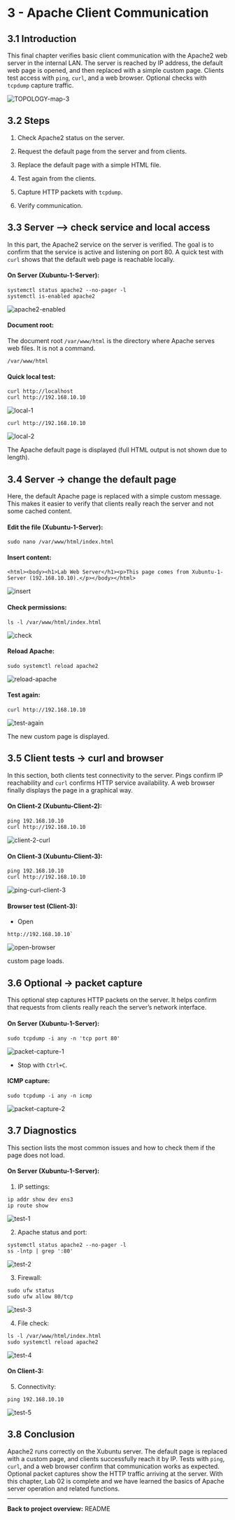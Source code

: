 # 3 - Apache Client Communication

## 3.1 Introduction

This final chapter verifies basic client communication with the Apache2 web server in the internal LAN. The server is reached by IP address, the default web page is opened, and then replaced with a simple custom page. Clients test access with `ping`, `curl`, and a web browser. Optional checks with `tcpdump` capture traffic.

![TOPOLOGY-map-3](images/Pasted%20image%2020251003010552.png)

## 3.2 Steps

1. Check Apache2 status on the server.
    
2. Request the default page from the server and from clients.
    
3. Replace the default page with a simple HTML file.
    
4. Test again from the clients.
    
5. Capture HTTP packets with `tcpdump`.
    
6. Verify communication.
    

## 3.3 Server –> check service and local access

In this part, the Apache2 service on the server is verified. The goal is to confirm that the service is active and listening on port 80. A quick test with `curl` shows that the default web page is reachable locally.

#### On Server (Xubuntu-1-Server):

```plaintext
systemctl status apache2 --no-pager -l
systemctl is-enabled apache2
```
![apache2-enabled](images/Pasted%20image%2020251002234045.png)

#### Document root:

The document root `/var/www/html` is the directory where Apache serves web files. It is not a command.

```plaintext
/var/www/html
```


#### Quick local test:

```plaintext
curl http://localhost
curl http://192.168.10.10
```
![local-1](images/Pasted%20image%2020251002234835.png)

```
curl http://192.168.10.10
```
![local-2](images/Pasted%20image%2020251002234921.png)

The Apache default page is displayed (full HTML output is not shown due to length).

## 3.4 Server -> change the default page

Here, the default Apache page is replaced with a simple custom message. This makes it easier to verify that clients really reach the server and not some cached content.

#### Edit the file (Xubuntu-1-Server):

```plaintext
sudo nano /var/www/html/index.html
```


#### Insert content:

```plaintext
<html><body><h1>Lab Web Server</h1><p>This page comes from Xubuntu-1-Server (192.168.10.10).</p></body></html>
```
![insert](images/Pasted%20image%2020251003000049.png)

#### Check permissions:

```plaintext
ls -l /var/www/html/index.html
```
![check](images/Pasted%20image%2020251003000130.png)

#### Reload Apache:

```plaintext
sudo systemctl reload apache2
```
![reload-apache](images/Pasted%20image%2020251003000153.png)

#### Test again:

```plaintext
curl http://192.168.10.10
```
![test-again](images/Pasted%20image%2020251003000219.png)

The new custom page is displayed.

## 3.5 Client tests -> curl and browser

In this section, both clients test connectivity to the server. Pings confirm IP reachability and `curl` confirms HTTP service availability. A web browser finally displays the page in a graphical way.

#### On Client-2 (Xubuntu-Client-2):

```plaintext
ping 192.168.10.10
curl http://192.168.10.10
```
![client-2-curl](images/Pasted%20image%2020251003002825.png)

#### On Client-3 (Xubuntu-Client-3):

```plaintext
ping 192.168.10.10
curl http://192.168.10.10
```
![ping-curl-client-3](images/Pasted%20image%2020251003002907.png)

#### Browser test (Client-3):

- Open 

```
http://192.168.10.10`
```
    

![open-browser](images/Pasted%20image%2020251003003223.png)

custom page loads.

## 3.6 Optional -> packet capture

This optional step captures HTTP packets on the server. It helps confirm that requests from clients really reach the server’s network interface.

#### On Server (Xubuntu-1-Server):

```plaintext
sudo tcpdump -i any -n 'tcp port 80'
```
![packet-capture-1](images/Pasted%20image%2020251003003520.png)

* Stop with `Ctrl+C`.

#### ICMP capture:

```plaintext
sudo tcpdump -i any -n icmp
```
![packet-capture-2](images/Pasted%20image%2020251003003717.png)



## 3.7 Diagnostics

This section lists the most common issues and how to check them if the page does not load.

#### On Server (Xubuntu-1-Server):

1. IP settings:
    

```plaintext
ip addr show dev ens3
ip route show
```
![test-1](images/Pasted%20image%2020251003005003.png)

2. Apache status and port:
    

```plaintext
systemctl status apache2 --no-pager -l
ss -lntp | grep ':80'
```
![test-2](images/Pasted%20image%2020251003005104.png)

3. Firewall:
    

```plaintext
sudo ufw status
sudo ufw allow 80/tcp
```
![test-3](images/Pasted%20image%2020251003005137.png)

    
4. File check:
    

```plaintext
ls -l /var/www/html/index.html
sudo systemctl reload apache2
```
![test-4](images/Pasted%20image%2020251003005459.png)
#### On Client-3:

5. Connectivity:
    

```plaintext
ping 192.168.10.10
```
![test-5](images/Pasted%20image%2020251003005608.png)



## 3.8 Conclusion

Apache2 runs correctly on the Xubuntu server. The default page is replaced with a custom page, and clients successfully reach it by IP. Tests with `ping`, `curl`, and a web browser confirm that communication works as expected. Optional packet captures show the HTTP traffic arriving at the server. With this chapter, Lab 02 is complete and we have learned the basics of Apache server operation and related functions.

---


**Back to project overview:** README
